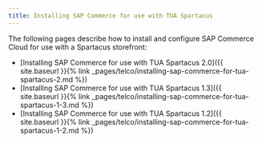 ```yaml
---
title: Installing SAP Commerce for use with TUA Spartacus
---
```


The following pages describe how to install and configure SAP Commerce Cloud for use with a Spartacus storefront:


- [Installing SAP Commerce for use with TUA Spartacus 2.0]({{ site.baseurl }}{% link _pages/telco/installing-sap-commerce-for-tua-spartacus-2.md %})
- [Installing SAP Commerce for use with TUA Spartacus 1.3]({{ site.baseurl }}{% link _pages/telco/installing-sap-commerce-for-tua-spartacus-1-3.md %})
- [Installing SAP Commerce for use with TUA Spartacus 1.2]({{ site.baseurl }}{% link _pages/telco/installing-sap-commerce-for-tua-spartacus-1-2.md %})